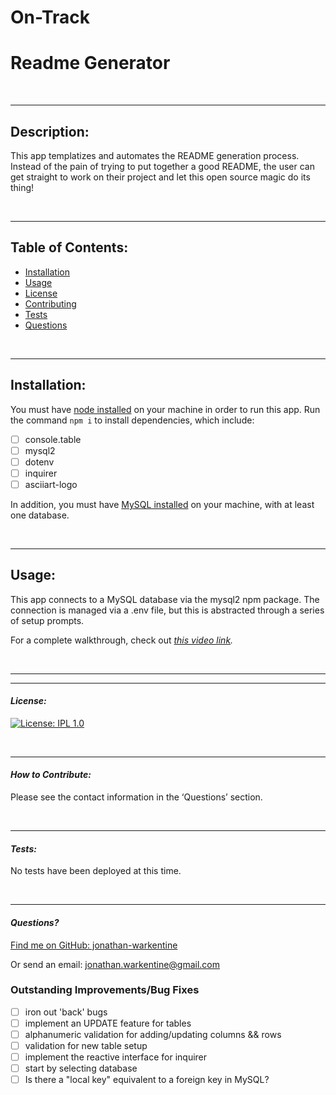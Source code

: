 # On-Track


  # Readme Generator

  &nbsp;  

  ---
  ## Description:

  This app templatizes and automates the README generation process. Instead of the pain of trying to put together a good README, the user can get straight to work on their project and let this open source magic do its thing!

  &nbsp;  

  ---
  ## Table of Contents:

  - [Installation](#installation)
  - [Usage](#usage)
  - [License](#license)
  - [Contributing](#contributing)
  - [Tests](#tests)
  - [Questions](#questions)

  &nbsp;  

  ---
  ## Installation:

  You must have [node installed](https://nodejs.org/en/download/) on your machine in order to run this app. Run the command `npm i` to install dependencies, which include:
- [ ] console.table
- [ ] mysql2
- [ ] dotenv
- [ ] inquirer
- [ ] asciiart-logo

In addition, you must have [MySQL installed](https://dev.mysql.com/doc/mysql-installation-excerpt/5.7/en/) on your machine, with at least one database. 

  &nbsp;  

  ---
  ## Usage:
  

  This app connects to a MySQL database via the mysql2 npm package. The connection is managed via a .env file, but this is abstracted through a series of setup prompts.

  For a complete walkthrough, check out *[this video link]().*

  &nbsp;  

  ---
  ---
  #### *License:*

  [![License: IPL 1.0](https://img.shields.io/badge/License-IPL_1.0-blue.svg)](https://opensource.org/licenses/MIT)

  &nbsp;  

  ---
  #### *How to Contribute:*

  Please see the contact information in the ‘Questions’ section.

  &nbsp;  

  ---

  #### *Tests:*

  No tests have been deployed at this time.

  &nbsp;  

  ---

  #### *Questions?*

  [Find me on GitHub: jonathan-warkentine](https://github.com/jonathan-warkentine)

  Or send an email: [jonathan.warkentine@gmail.com](mailto:jonathan.warkentine@gmail.com)
  
### Outstanding Improvements/Bug Fixes
- [ ] iron out 'back' bugs
- [ ] implement an UPDATE feature for tables
- [ ] alphanumeric validation for adding/updating columns && rows
- [ ] validation for new table setup
- [ ] implement the reactive interface for inquirer
- [ ] start by selecting database
- [ ] Is there a "local key" equivalent to a foreign key in MySQL?